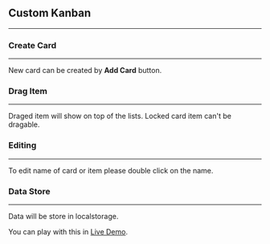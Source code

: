 ## Custom Kanban

---

### Create Card

---

New card can be created by **Add Card** button.

### Drag Item

---

Draged item will show on top of the lists.
Locked card item can't be dragable.

### Editing

---

To edit name of card or item please double click on the name.

### Data Store

---

Data will be store in localstorage.

You can play with this in [Live Demo](https://6230fc5119e42f1469b1f374--jovial-mestorf-80e8b7.netlify.app/).

